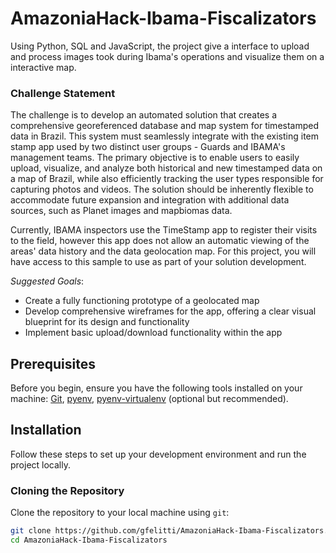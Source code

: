 # AmazoniaHack-Ibama-Fiscalizators

Using Python, SQL and JavaScript, the project give a interface to upload and process images took during Ibama's operations and visualize them on a interactive map.

### Challenge Statement
The challenge is to develop an automated solution that creates a comprehensive georeferenced database and map system for timestamped data in Brazil. This system must seamlessly integrate with the existing item stamp app used by two distinct user groups - Guards and IBAMA's management teams. The primary objective is to enable users to easily upload, visualize, and analyze both historical and new timestamped data on a map of Brazil, while also efficiently tracking the user types responsible for capturing photos and videos. The solution should be inherently flexible to accommodate future expansion and integration with additional data sources, such as Planet images and mapbiomas data. 

Currently, IBAMA inspectors use the TimeStamp app to register their visits to the field, however this app does not allow an automatic viewing of the areas' data history and the data geolocation map. For this project, you will have access to this sample to use as part of your solution development.

*Suggested Goals*:
- Create a fully functioning prototype of a geolocated map
- Develop comprehensive wireframes for the app, offering a clear visual blueprint for its design and functionality
- Implement basic upload/download functionality within the app


## Prerequisites

Before you begin, ensure you have the following tools installed on your machine:
[Git](https://git-scm.com), [pyenv](https://github.com/pyenv/pyenv), [pyenv-virtualenv](https://github.com/pyenv/pyenv-virtualenv) (optional but recommended).

## Installation

Follow these steps to set up your development environment and run the project locally.

### Cloning the Repository

Clone the repository to your local machine using `git`:

```bash
git clone https://github.com/gfelitti/AmazoniaHack-Ibama-Fiscalizators.git
cd AmazoniaHack-Ibama-Fiscalizators
